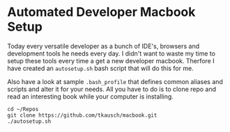 # Automated Developer Macbook Setup
Today every versatile developer as a bunch of IDE's, browsers and development tools he needs every day. 
I didn't want to waste my time to setup these tools every time a get a new developer macbook. Therfore
I have created an `autosetup.sh` bash script that will do this for me. 

Also have a look at sample `.bash_profile` that defines common aliases and scripts and 
alter it for your needs. All you have to do is to clone repo and read an interesting book while
your computer is installing. 


```
cd ~/Repos
git clone https://github.com/tkausch/macbook.git
./autosetup.sh


